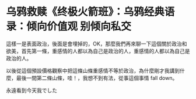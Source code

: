 # 乌鸦救赎《终极火箭班》：乌鸦经典语录：倾向价值观 别倾向私交

這樣一是表面政治，後面是會埋掉的，OK，那麼我們再來聊一下這個關於政治和欲美，首先第一條，重感情的人都以為自己是政治的人，重感情的人都以為自己是政治的人。

以後從這個預設價格觀察中把這條山條重感情不等於政治，為什麼剛才我講到什麼，最後一間第二條山條，哇！，我想不到有法，從事這個事情 fall down。

永遠看到今天我でした